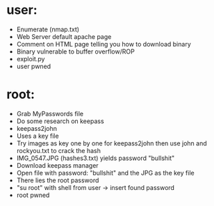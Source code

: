 # user:
  - Enumerate (nmap.txt)
  - Web Server default apache page
  - Comment on HTML page telling you how to download binary
  - Binary vulnerable to buffer overflow/ROP
  - exploit.py
  - user pwned

# root:
  - Grab MyPasswords file
  - Do some research on keepass
  - keepass2john
  - Uses a key file
  - Try images as key one by one for keepass2john then use john and rockyou.txt to crack the hash
  - IMG_0547.JPG (hashes3.txt) yields password "bullshit" 
  - Download keepass manager
  - Open file with password: "bullshit" and the JPG as the key file
  - There lies the root password
  - "su root" with shell from user -> insert found password
  - root pwned
